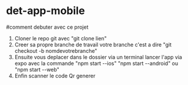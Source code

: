 # det-app-mobile
#comment debuter avec ce projet 
1. Cloner le repo git avec "git clone lien"
2. Creer sa propre branche de travail votre branche c'est a dire 
"git checkout -b nomdevotrebranche"
3. Ensuite vous deplacer dans le dossier via un terminal lancer l'app via expo avec la commande "npm start --ios" "npm start --android" ou "npm start --web"
4. Enfin scanner le code Qr generer 